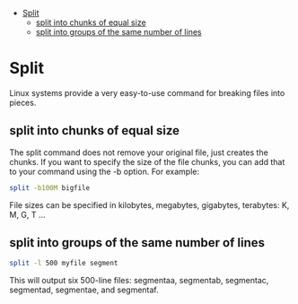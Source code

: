 <!--ts-->
   * [Split](#split)
      * [split into chunks of equal size](#split-into-chunks-of-equal-size)
      * [split into groups of the same number of lines](#split-into-groups-of-the-same-number-of-lines)

<!-- Added by: gil_diy, at: Sun 12 Dec 2021 23:57:33 IST -->

<!--te-->


# Split

Linux systems provide a very easy-to-use command for breaking files into pieces. 

## split into chunks of equal size

The split command does not remove your original file, just creates the chunks. If you want to specify the size of the file chunks, you can add that to your command using the -b option. For example:

```bash
split -b100M bigfile
```

File sizes can be specified in kilobytes, megabytes, gigabytes, terabytes:  K, M, G, T ...

## split into groups of the same number of lines

```bash
split -l 500 myfile segment
```

This will output six 500-line files: segmentaa, segmentab, segmentac, segmentad, segmentae, and segmentaf.
